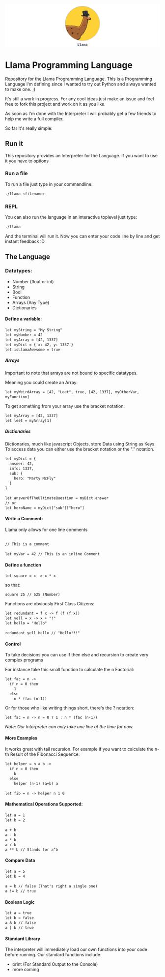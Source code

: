 ![alt text](https://raw.githubusercontent.com/mathiasquintero/LlamaLang/master/logo.png "Small logo I made while I had time ;)")

# Llama Programming Language
Repository for the Llama Programming Language.
This is a Programming Language I'm defining since I wanted to try out Python and always wanted to make one. ;)

It's still a work in progress.
For any cool ideas just make an issue and feel free to fork this project and work on it as you like.

As soon as I'm done with the Interpreter I will probably get a few friends to help me write a full compiler.

So far it's really simple:

## Run it

This repository provides an Interpreter for the Language.
If you want to use it you have to options

### Run a file

To run a file just type in your commandline:
```bash
./llama <filename>
```

### REPL

You can also run the language in an interactive toplevel just type:

```bash
./llama
```

And the terminal will run it. Now you can enter your code line by line and get instant feedback :D

## The Language

### Datatypes:

* Number (float or int)
* String
* Bool
* Function
* Arrays (Any Type)
* Dictionaries

#### Define a variable:

```
let myString = "My String"
let myNumber = 42
let myArray = [42, 1337]
let myDict = { x: 42, y: 1337 }
let isLlamaAwesome = true
```

##### Arrays

Important to note that arrays are not bound to specific datatypes.

Meaning you could create an Array:

```
let myWeirdArray = [42, "Leet", true, [42, 1337], myOtherVar, myFunction]
```

To get something from your array use the bracket notation:

```
let myArray = [42, 1337]
let leet = myArray[1]
```

##### Dictionaries

Dictionaries, much like javascript Objects, store Data using String as Keys.
To access data you can either use the bracket notation or the "." notation.

```
let myDict = {
  answer: 42,
  info: 1337,
  sub: {
    hero: "Marty McFly"
  }
}

let answerOfTheUltimateQuestion = myDict.answer
// or
let heroName = myDict["sub"]["hero"]
```



#### Write a Comment:

Llama only allows for one line comments

```

// This is a comment

let myVar = 42 // This is an inline Comment

```

#### Define a function

```
let square = x -> x * x
```

so that:

```
square 25 // 625 (Number)
```

Functions are obviously First Class Citizens:

```
let redundant = f x -> f (f (f x))
let yell = x -> x + "!"
let hello = "Hello"

redundant yell hello // "Hello!!!"
```

#### Control

To take decisions you can use if then else and recursion to create very complex programs

For instance take this small function to calculate the n Factorial:

```
let fac = n ->
  if n = 0 then
    1
  else
    n * (fac (n-1))
```

Or for those who like writing things short, there's the ? notation:

```
let fac = n -> n = 0 ? 1 : n * (fac (n-1))
```

*Note: Our Interpreter can only take one line at the time for now.*

#### More Examples

It works great with tail recursion. For example if you want to calculate the n-th Result of the Fibonacci Sequence:

```
let helper = n a b ->
  if n = 0 then
    b
  else
    helper (n-1) (a+b) a

let fib = n -> helper n 1 0
```

#### Mathematical Operations Supported:

```
let a = 1
let b = 2

a + b
a - b
a * b
a / b
a ** b // Stands for a^b
```

#### Compare Data

```
let a = 5
let b = 4

a = b // false (That's right a single one)
a != b // true
```

#### Boolean Logic

```
let a = true
let b = false
a & b // false
a | b // true
```

#### Standard Library

The interpreter will immediately load our own functions into your code before running.
Our standard functions include:

* print (For Standard Output to the Console)
* more coming
